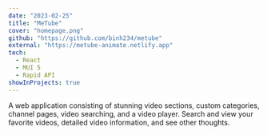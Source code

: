 ```yaml
---
date: "2023-02-25"
title: "MeTube"
cover: "homepage.png"
github: "https://github.com/binh234/metube"
external: "https://metube-animate.netlify.app"
tech:
  - React
  - MUI 5
  - Rapid API
showInProjects: true
---
```


A web application consisting of stunning video sections, custom categories, channel pages, video searching, and a video player. Search and view your favorite videos, detailed video information, and see other thoughts.
